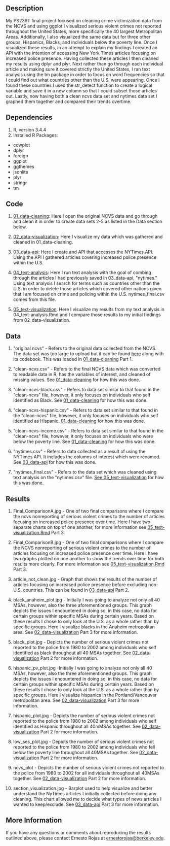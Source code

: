 ## Description
My PS239T final project focused on cleaning crime victimization data from the NCVS and using ggplot I visualized serious violent crimes not reported throughout the United States, more specifically the 40 largest Metropolitan Areas. Additionally, I also visualized the same data but for three other groups, Hispanics, Blacks, and individuals below the poverty line. Once I visualized these results, in an attempt to explain my findings I created an API with the intention of accessing New York Times articles focusing on increased police presence. Having collected these articles I then cleaned my results using dplyr and plyr. Next rather than go through each individual article and making sure it covered strictly the United States, I ran text analysis using the tm package in order to focus on word frequencies so that I could find out what countries other than the U.S. were appearing. Once I found these countries I used the str_detect function to create a logical variable and save it in a new column so that I could subset those articles out. Lastly, now having both a clean ncvs data set and nytimes data set I graphed them together and compared their trends overtime. 

## Dependencies
1. R, version 3.4.4
2. Installed R Packages:
  - cowplot
  - dplyr
  - foreign
  - ggplot
  - ggthemes
  - jsonlite
  - plyr
  - stringr
  - tm
  
## Code
 
 1. [01_data-cleaning](https://github.com/rojasernesto/Ernesto-Rojas-ps239T-final-project/blob/master/Code/01_data-cleaning.Rmd): Here I open the original NCVS data and go through and clean it in order to create data sets 2-5 as listed in the Data section below. 
 
 2. [02_data-visualization](https://github.com/rojasernesto/Ernesto-Rojas-ps239T-final-project/blob/master/Code/02_data-visualization.Rmd): Here I visualize my data which was gathered and cleaned in 01_data-cleaning. 
 
 3. [03_data-api](https://github.com/rojasernesto/Ernesto-Rojas-ps239T-final-project/blob/master/Code/03_data-api.Rmd): Here I create and API that accesses the NYTimes API. Using the API I gathered articles covering increased police presence within the U.S.
 
 4. [04_text-analysis](https://github.com/rojasernesto/Ernesto-Rojas-ps239T-final-project/blob/master/Code/04_text-analysis.Rmd): Here I run text analysis with the goal of combing through the articles I had previously saved in 03_data-api, "nytimes." Using text analysis I search for terms such as countries other than the U.S. in order to delete those articles which covered other nations given that I am focused on crime and policing within the U.S. nytimes_final.csv comes from this file. 
 
 5. [05_text-visualization](https://github.com/rojasernesto/Ernesto-Rojas-ps239T-final-project/blob/master/Code/05_text-visualization.Rmd): Here I visualize my results from my text analysis in 04_text-analysis.Rmd and I compare those results to my initial findings from 02_data-visualization.
 
 
  
## Data
1. "original ncvs" - Refers to the original data collected from the NCVS. The data set was too large to upload but it can be found [here](https://www.icpsr.umich.edu/icpsrweb/NACJD/studies/4576) along with its codebook. This was loaded in [01_data-cleaning](https://github.com/rojasernesto/Ernesto-Rojas-ps239T-final-project/blob/master/Code/01_data-cleaning.Rmd) Part 1. 

2. "clean-ncvs.csv" - Refers to the final NCVS data which was converted to readable data in R, has the variables of interest, and cleaned of missing values. See [01_data-cleaning](https://github.com/rojasernesto/Ernesto-Rojas-ps239T-final-project/blob/master/Code/01_data-cleaning.Rmd) for how this was done. 

3. "clean-ncvs-black.csv" - Refers to data set similar to that found in the "clean-ncvs" file, however, it only focuses on individuals who self identified as Black. See [01_data-cleaning](https://github.com/rojasernesto/Ernesto-Rojas-ps239T-final-project/blob/master/Code/01_data-cleaning.Rmd) for how this was done. 

4. "clean-ncvs-hispanic.csv" - Refers to data set similar to that found in the "clean-ncvs" file, however, it only focuses on individuals who self identified as Hispanic. [01_data-cleaning](https://github.com/rojasernesto/Ernesto-Rojas-ps239T-final-project/blob/master/Code/01_data-cleaning.Rmd) for how this was done. 

5. "clean-ncvs-income.csv" - Refers to data set similar to that found in the "clean-ncvs" file, however, it only focuses on individuals who were below the poverty line. See [01_data-cleaning](https://github.com/rojasernesto/Ernesto-Rojas-ps239T-final-project/blob/master/Code/01_data-cleaning.Rmd) for how this was done. 

6. "nytimes.csv" - Refers to data collected as a result of using the NYTimes API. It includes the columns of interest which were renamed. See [03_data-api](https://github.com/rojasernesto/Ernesto-Rojas-ps239T-final-project/blob/master/Code/03_data-api.Rmd) for how this was done. 

7. "nytimes_final.csv" - Refers to the data set which was cleaned using text analysis on the "nytimes.csv" file. [See 05_text-visualization](https://github.com/rojasernesto/Ernesto-Rojas-ps239T-final-project/blob/master/Code/05_text-visualization.Rmd) for how this was done. 

## Results
1. Final_ComparisonA.jpg - One of two final comparisons where I compare the ncvs nonreporting of serious violent crimes to the number of articles focusing on increased police presence over time. Here I have two separate charts on top of one another, for more information see [05_text-visualization.Rmd](https://github.com/rojasernesto/Ernesto-Rojas-ps239T-final-project/blob/master/Code/05_text-visualization.Rmd) Part 3.  

2. Final_ComparisonB.jpg - One of two final comparisons where I compare the NCVS nonreporting of serious violent crimes to the number of articles focusing on increased police presence over time. Here I have two graphs plotted on one another to show the trends over time for both results more clearly. For more information see [05_text-visualization.Rmd](https://github.com/rojasernesto/Ernesto-Rojas-ps239T-final-project/blob/master/Code/05_text-visualization.Rmd) Part 3.

3. article_not_clean.jpg - Graph that shows the results of the number of articles focusing on increased police presence before excluding non-U.S. countries. This can be found in [03_data-api](https://github.com/rojasernesto/Ernesto-Rojas-ps239T-final-project/blob/master/Code/03_data-api.Rmd) Part 2.

4. black_anaheim_plot.jpg - Initially I was going to analyze not only all 40 MSAs, however, also the three aforementioned groups. This graph depicts the issues I encountered in doing so, in this case, no data for certain groups within specific MSAs during certain years. Based on these results I chose to only look at the U.S. as a whole rather than by specific groups. Here I visualize blacks in the Anaheim metropolitan area. See [02_data-visualization](https://github.com/rojasernesto/Ernesto-Rojas-ps239T-final-project/blob/master/Code/02_data-visualization.Rmd) Part 3 for more information.

5. black_plot.jpg - Depicts the number of serious violent crimes not reported to the police from 1980 to 2002 among individuals who self identified as black throughout all 40 MSAs together. See [02_data-visualization](https://github.com/rojasernesto/Ernesto-Rojas-ps239T-final-project/blob/master/Code/02_data-visualization.Rmd) Part 2 for more information.

6. hispanic_pv_plot.jpg -Initially I was going to analyze not only all 40 MSAs, however, also the three aforementioned groups. This graph depicts the issues I encountered in doing so, in this case, no data for certain groups within specific MSAs during certain years. Based on these results I chose to only look at the U.S. as a whole rather than by specific groups. Here I visualize hispanics in the Portland/Vancouver metropolitan area. See [02_data-visualization](https://github.com/rojasernesto/Ernesto-Rojas-ps239T-final-project/blob/master/Code/02_data-visualization.Rmd) Part 3 for more information.

7. hispanic_plot.jpg - Depicts the number of serious violent crimes not reported to the police from 1980 to 2002 among individuals who self identified as Hispanic throughout all 40mMSAs together. See [02_data-visualization](https://github.com/rojasernesto/Ernesto-Rojas-ps239T-final-project/blob/master/Code/02_data-visualization.Rmd) Part 2 for more information.

8. low_ses_plot.jpg - Depicts the number of serious violent crimes not reported to the police from 1980 to 2002 among individuals who fell below the poverty line throughout all 40MSAs together. See [02_data-visualization](https://github.com/rojasernesto/Ernesto-Rojas-ps239T-final-project/blob/master/Code/02_data-visualization.Rmd)  Part 2 for more information.

9. ncvs_plot - Depicts the number of serious violent crimes not reported to the police from 1980 to 2002 for all individuals throughout all 40MSAs together. See [02_data-visualization](https://github.com/rojasernesto/Ernesto-Rojas-ps239T-final-project/blob/master/Code/02_data-visualization.Rmd) Part 2 for more information.

3. section_visualization.jpg - Barplot used to help visualize and better understand the NyTimes articles I initially collected before doing any cleaning. This chart allowed me to decide what types of news articles I wanted to keep/exclude. See [03_data-api](https://github.com/rojasernesto/Ernesto-Rojas-ps239T-final-project/blob/master/Code/03_data-api.Rmd) Part 3 for more information. 


## More Information
If you have any questions or comments about reproducing the results outlined above, please contact Ernesto Rojas at ernestorojas@berkeley.edu.
